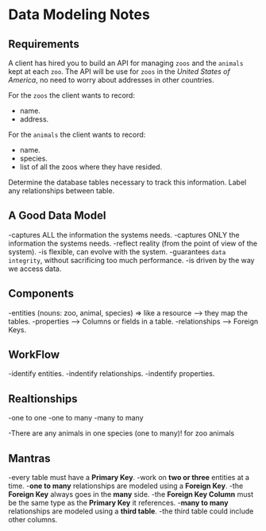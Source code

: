 # Data Modeling Notes

## Requirements

A client has hired you to build an API for managing `zoos` and the `animals` kept at each `zoo`. The API will be use for `zoos` in the _United States of America_, no need to worry about addresses in other countries.

For the `zoos` the client wants to record:

- name.
- address.

For the `animals` the client wants to record:

- name.
- species.
- list of all the zoos where they have resided.

Determine the database tables necessary to track this information.
Label any relationships between table.

## A Good Data Model

-captures ALL the information the systems needs.
-captures ONLY the information the systems needs.
-reflect reality (from the point of view of the system).
-is flexible, can evolve with the system.
-guarantees `data integrity`, without sacrificing too much performance.
-is driven by the way we access data.

## Components

-entities (nouns: zoo, animal, species) => like a resource --> they map the tables.
-properties --> Columns or fields in a table.
-relationships --> Foreign Keys.

## WorkFlow

-identify entities.
-indentify relationships.
-indentify properties.

## Realtionships

-one to one
-one to many
-many to many

-There are any animals in one species (one to many)! for zoo animals

## Mantras

-every table must have a **Primary Key**.
-work on **two or three** entities at a time.
-**one to many** relationships are modeled using a **Foreign Key**.
-the **Foreign Key** always goes in the **many** side.
-the **Foreign Key Column** must be the same type as the **Primary Key** it references.
-**many to many** relationships are modeled using a **third table**.
-the third table could include other columns.
